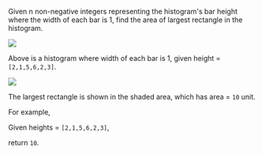 Given n non-negative integers representing the histogram's bar height where the width of each bar is 1, find the area of largest rectangle in the histogram.

![](https://leetcode.com/static/images/problemset/histogram.png)

Above is a histogram where width of each bar is 1, given height = `[2,1,5,6,2,3]`.

![](https://leetcode.com/static/images/problemset/histogram_area.png)

The largest rectangle is shown in the shaded area, which has area = `10` unit.

For example,

Given heights = `[2,1,5,6,2,3]`,

return `10`.